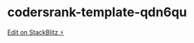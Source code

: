 # codersrank-template-qdn6qu

[Edit on StackBlitz ⚡️](https://stackblitz.com/edit/codersrank-template-qdn6qu)
